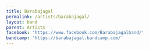 ```yaml
---
title: Barabajagal
permalink: /artists/barabajagal/
layout: band
parent: Artists
facebook: 'https://www.facebook.com/Barabajagalband/'
bandcamp: 'https://barabajagal.bandcamp.com/'
---
```

